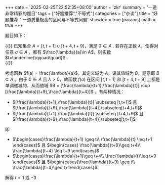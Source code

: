 +++
date = '2025-02-25T22:52:35+08:00'
author = 'zkr'
summary = '一道非常精彩的题目'
tags = ["好题推荐","不等式"]
categories = ["杂谈"]
title = '好题推荐：一道质量极高的区间与不等式问题'
showtoc = true
[params]
    math = true
+++

题目如下：

{{<notice note>}}
已知集合 $A = [t,t+1] \cup [t+4,t+9]$，满足 $0\notin A$ . 若存在正数 $\lambda$，使得对任意 $a \in A$ ，都有 $\frac{\lambda}{a}\in A$，则实数 $t=\underline{\qquad\quad}$ .      
{{</notice>}}

考虑函数 $f(a) = \frac{\lambda}{a}$，其定义域为 $A$，设其值域为 $B$，题意即 $B\subseteq A$ 。由于 $0\notin A$ 且 $\lambda > 0$，故函数 $f(a)$ 在区间 $[t,t+1]$ 和 $[t+4,t+9]$ 上都是单调递减的，从而值域 $B = [\frac{\lambda}{t+1},\frac{\lambda}{t}] \cup [\frac{\lambda}{t+9},\frac{\lambda}{t+4}]$ 。有两种情况：

- $[\frac{\lambda}{t+1},\frac{\lambda}{t}] \subseteq [t,t+1]$ 且 $[\frac{\lambda}{t+9},\frac{\lambda}{t+4}]\subseteq[t+4,t+9]$ 
- $[\frac{\lambda}{t+1},\frac{\lambda}{t}] \subseteq [t+4,t+9]$ 且 $[\frac{\lambda}{t+9},\frac{\lambda}{t+4}]\subseteq[t,t+1]$ 

即

- $\begin{cases}\frac{\lambda}{t+1} \geq t\\ \frac{\lambda}{t} \leq t+1 \end{cases}$     且     $\begin{cases} \frac{\lambda}{t+9}\geq t+4\\ \frac{\lambda}{t+4} \leq t+9  \end{cases}$    
- $\begin{cases}\frac{\lambda}{t+1}\geq t+4\\ \frac{\lambda}{t}\leq t+9   \end{cases}$  且    $\begin{cases}\frac{\lambda}{t+9} \geq t\\ \frac{\lambda}{t+4}\geq t+1\end{cases}$

解得 $t = 1$ 或 $-3$       